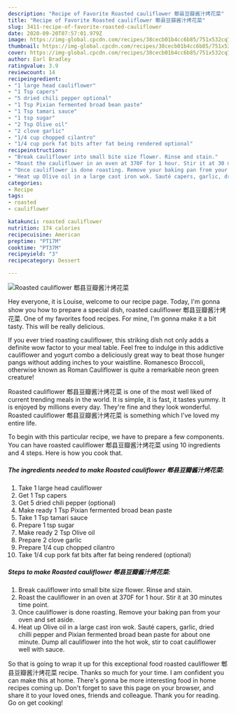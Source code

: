 ```yaml
---
description: "Recipe of Favorite Roasted cauliflower 郫县豆瓣酱汁烤花菜"
title: "Recipe of Favorite Roasted cauliflower 郫县豆瓣酱汁烤花菜"
slug: 3411-recipe-of-favorite-roasted-cauliflower
date: 2020-09-20T07:57:01.979Z
image: https://img-global.cpcdn.com/recipes/38cecb01b4cc6b85/751x532cq70/roasted-cauliflower-郫县豆瓣酱汁烤花菜-recipe-main-photo.jpg
thumbnail: https://img-global.cpcdn.com/recipes/38cecb01b4cc6b85/751x532cq70/roasted-cauliflower-郫县豆瓣酱汁烤花菜-recipe-main-photo.jpg
cover: https://img-global.cpcdn.com/recipes/38cecb01b4cc6b85/751x532cq70/roasted-cauliflower-郫县豆瓣酱汁烤花菜-recipe-main-photo.jpg
author: Earl Bradley
ratingvalue: 3.9
reviewcount: 14
recipeingredient:
- "1 large head cauliflower"
- "1 Tsp capers"
- "5 dried chili pepper optional"
- "1 Tsp Pixian fermented broad bean paste"
- "1 Tsp tamari sauce"
- "1 tsp sugar"
- "2 Tsp Olive oil"
- "2 clove garlic"
- "1/4 cup chopped cilantro"
- "1/4 cup pork fat bits after fat being rendered optional"
recipeinstructions:
- "Break cauliflower into small bite size flower. Rinse and stain."
- "Roast the cauliflower in an oven at 370F for 1 hour. Stir it at 30 minutes time point."
- "Once cauliflower is done roasting. Remove your baking pan from your oven and set aside."
- "Heat up Olive oil in a large cast iron wok. Sauté capers, garlic, dried chilli pepper and Pixian fermented broad bean paste for about one minute. Dump all cauliflower into the hot wok, stir to coat cauliflower well with sauce."
categories:
- Recipe
tags:
- roasted
- cauliflower

katakunci: roasted cauliflower 
nutrition: 174 calories
recipecuisine: American
preptime: "PT17M"
cooktime: "PT37M"
recipeyield: "3"
recipecategory: Dessert

---
```



![Roasted cauliflower 郫县豆瓣酱汁烤花菜](https://img-global.cpcdn.com/recipes/38cecb01b4cc6b85/751x532cq70/roasted-cauliflower-郫县豆瓣酱汁烤花菜-recipe-main-photo.jpg)

Hey everyone, it is Louise, welcome to our recipe page. Today, I'm gonna show you how to prepare a special dish, roasted cauliflower 郫县豆瓣酱汁烤花菜. One of my favorites food recipes. For mine, I'm gonna make it a bit tasty. This will be really delicious.

If you ever tried roasting cauliflower, this striking dish not only adds a definite wow factor to your meal table. Feel free to indulge in this addictive cauliflower and yogurt combo a deliciously great way to beat those hunger pangs without adding inches to your waistline. Romanesco Broccoli, otherwise known as Roman Cauliflower is quite a remarkable neon green creature!

Roasted cauliflower 郫县豆瓣酱汁烤花菜 is one of the most well liked of current trending meals in the world. It is simple, it is fast, it tastes yummy. It is enjoyed by millions every day. They're fine and they look wonderful. Roasted cauliflower 郫县豆瓣酱汁烤花菜 is something which I've loved my entire life.


To begin with this particular recipe, we have to prepare a few components. You can have roasted cauliflower 郫县豆瓣酱汁烤花菜 using 10 ingredients and 4 steps. Here is how you cook that.

<!--inarticleads1-->

##### The ingredients needed to make Roasted cauliflower 郫县豆瓣酱汁烤花菜:

1. Take 1 large head cauliflower
1. Get 1 Tsp capers
1. Get 5 dried chili pepper (optional)
1. Make ready 1 Tsp Pixian fermented broad bean paste
1. Take 1 Tsp tamari sauce
1. Prepare 1 tsp sugar
1. Make ready 2 Tsp Olive oil
1. Prepare 2 clove garlic
1. Prepare 1/4 cup chopped cilantro
1. Take 1/4 cup pork fat bits after fat being rendered (optional)




<!--inarticleads2-->

##### Steps to make Roasted cauliflower 郫县豆瓣酱汁烤花菜:

1. Break cauliflower into small bite size flower. Rinse and stain.
1. Roast the cauliflower in an oven at 370F for 1 hour. Stir it at 30 minutes time point.
1. Once cauliflower is done roasting. Remove your baking pan from your oven and set aside.
1. Heat up Olive oil in a large cast iron wok. Sauté capers, garlic, dried chilli pepper and Pixian fermented broad bean paste for about one minute. Dump all cauliflower into the hot wok, stir to coat cauliflower well with sauce.




So that is going to wrap it up for this exceptional food roasted cauliflower 郫县豆瓣酱汁烤花菜 recipe. Thanks so much for your time. I am confident you can make this at home. There's gonna be more interesting food in home recipes coming up. Don't forget to save this page on your browser, and share it to your loved ones, friends and colleague. Thank you for reading. Go on get cooking!
